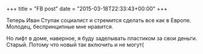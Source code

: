 +++
title = "FB post"
date = "2015-03-18T22:33:43+00:00"
+++

Теперь Иван Ступак социалист и стремится сделать все как в Европе. Молодец, беспринципные мне нравится. 

Но лифт в доме, наверное, я буду заделывать пластиком за свои деньги. Старый. Потому что новый так включить и не могут(



